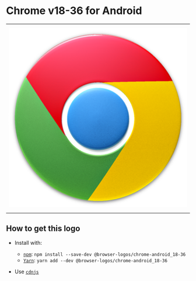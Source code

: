 # Chrome v18-36 for Android

<table>
    <tbody>
        <tr>
            <td height="512px" width="512px">
                <a href="./"><img width="500px" src="chrome-android_18-36_512x512.png" alt="Chrome v18-36 for Android browser logo"></a>
            </td>
        <tr>
    </tbody>
</table>


## How to get this logo

* Install with:

  * [`npm`](https://www.npmjs.com/): `npm install --save-dev @browser-logos/chrome-android_18-36`
  * [`Yarn`](https://yarnpkg.com/): `yarn add --dev @browser-logos/chrome-android_18-36`

* Use [`cdnjs`](https://cdnjs.com/libraries/browser-logos)
